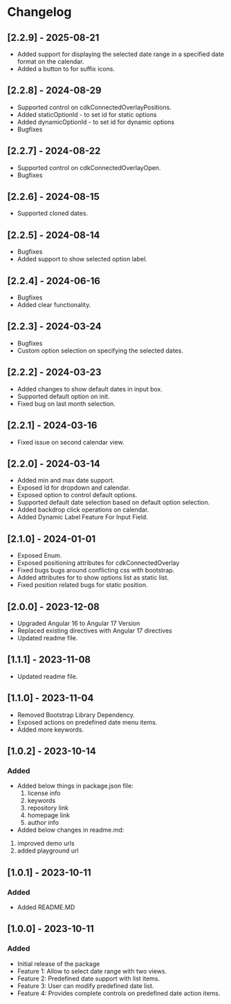 # Changelog
## [2.2.9] - 2025-08-21
- Added support for displaying the selected date range in a specified date format on the calendar.  
- Added a button to for suffix icons. 

## [2.2.8] - 2024-08-29
- Supported control on cdkConnectedOverlayPositions.
- Added staticOptionId - to set id for static options
- Added dynamicOptionId - to set id for dynamic options
- Bugfixes

## [2.2.7] - 2024-08-22
- Supported control on cdkConnectedOverlayOpen.
- Bugfixes

## [2.2.6] - 2024-08-15
- Supported cloned dates.

## [2.2.5] - 2024-08-14
- Bugfixes
- Added support to show selected option label.

## [2.2.4] - 2024-06-16
- Bugfixes
- Added clear functionality.

## [2.2.3] - 2024-03-24
- Bugfixes
- Custom option selection on specifying the selected dates.

## [2.2.2] - 2024-03-23
- Added changes to show default dates in input box.
- Supported default option on init.
- Fixed bug on last month selection.

## [2.2.1] - 2024-03-16
- Fixed issue on second calendar view.

## [2.2.0] - 2024-03-14
- Added min and max date support.
- Exposed Id for dropdown and calendar.
- Exposed option to control default options.
- Supported default date selection based on default option selection.
- Added backdrop click operations on calendar.
- Added Dynamic Label Feature For Input Field. 

## [2.1.0] - 2024-01-01
- Exposed Enum.
- Exposed positioning attributes for cdkConnectedOverlay
- Fixed bugs bugs around conflicting css with bootstrap.
- Added attributes for to show options list as static list.
- Fixed position related bugs for static position.

## [2.0.0] - 2023-12-08
- Upgraded Angular 16 to Angular 17 Version
- Replaced existing directives with Angular 17 directives
- Updated readme file.

## [1.1.1] - 2023-11-08
- Updated readme file.

## [1.1.0] - 2023-11-04

- Removed Bootstrap Library Dependency.
- Exposed actions on predefined date menu items.
- Added more keywords.

## [1.0.2] - 2023-10-14

### Added

- Added below things in package.json file:
  1.  license info
  2.  keywords
  3.  repository link
  4.  homepage link
  5.  author info
- Added below changes in readme.md:

1.  improved demo urls
2.  added playground url

## [1.0.1] - 2023-10-11

### Added

- Added README.MD

## [1.0.0] - 2023-10-11

### Added

- Initial release of the package
- Feature 1: Allow to select date range with two views.
- Feature 2: Predefined date support with list items.
- Feature 3: User can modify predefined date list.
- Feature 4: Provides complete controls on predefined date action items.
